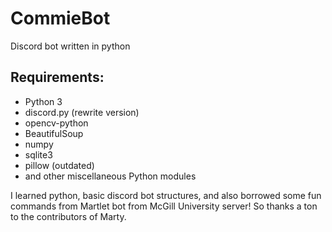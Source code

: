 # CommieBot

Discord bot written in python

## Requirements:
   - Python 3
   - discord.py (rewrite version)
   - opencv-python
   - BeautifulSoup
   - numpy
   - sqlite3
   - pillow (outdated)
   - and other miscellaneous Python modules

I learned python, basic discord bot structures, and also borrowed some fun commands from Martlet bot from McGill University server! So thanks a ton to the contributors of Marty.
